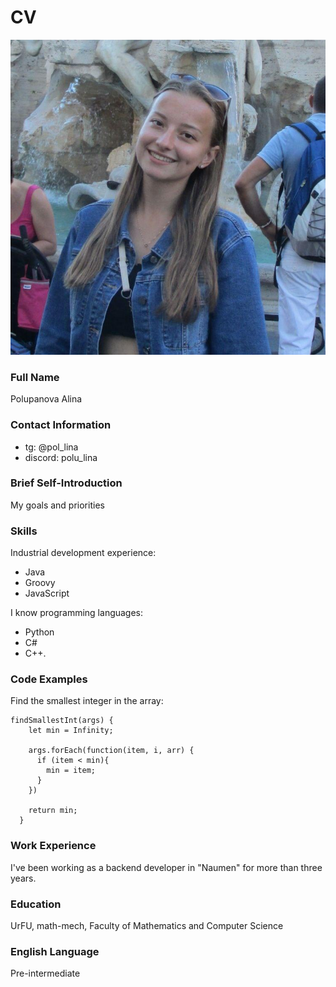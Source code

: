 # CV

![avatar](/img/avatar.jpg)

### Full Name
Polupanova Alina

### Contact Information
* tg: @pol_lina
* discord: polu_lina

### Brief Self-Introduction
My goals and priorities

### Skills
Industrial development experience:
* Java
* Groovy
* JavaScript

I know programming languages:
* Python
* C#
* C++.

### Code Examples

Find the smallest integer in the array:
```
findSmallestInt(args) {
    let min = Infinity;
    
    args.forEach(function(item, i, arr) {
      if (item < min){
        min = item;
      }
    })
    
    return min;
  }
```

### Work Experience
I've been working as a backend developer in "Naumen" for more than three years.

### Education
UrFU, math-mech, Faculty of Mathematics and Computer Science

### English Language
Pre-intermediate 